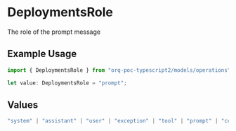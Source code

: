 # DeploymentsRole

The role of the prompt message

## Example Usage

```typescript
import { DeploymentsRole } from "orq-poc-typescript2/models/operations";

let value: DeploymentsRole = "prompt";
```

## Values

```typescript
"system" | "assistant" | "user" | "exception" | "tool" | "prompt" | "correction" | "expected_output"
```